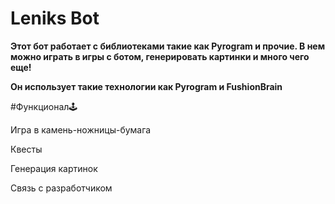 # Leniks Bot

**Этот бот работает с библиотеками такие как Pyrogram и прочие. В нем можно играть в игры с ботом, генерировать картинки и много чего еще!**

**Он использует такие технологии как Pyrogram и FushionBrain**

#Функционал🕹️

Игра в камень-ножницы-бумага

Квесты

Генерация картинок

Связь с разработчиком
